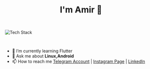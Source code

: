 <h1 align="center">I'm Amir 👋 </h1>
<br>
<p align="left"><img src="https://skillicons.dev/icons?i=java,kotlin,androidstudio,linux,arch,git,github,dart,flutter,vscode,neovim&perline=16" alt="Tech Stack" /> </p>
<br>

- 🌱 I’m currently learning Flutter
- 💬 Ask me about **Linux,Android**
- 📫 How to reach me [Telegram Account](https://t.me/AMHOAZ/) | [Instagram Page](https://www.instagram.com/amirhossein____azimi) | [LinkedIn](https://www.linkedin.com/in/amirhossein-azimi-55521b209/)
<br>
<!-- - 🔭 I’m currently working on -->
<!-- - 👯 I’m looking to collaborate on ... -->
<!-- - 🤔 I’m looking for help with ... -->
